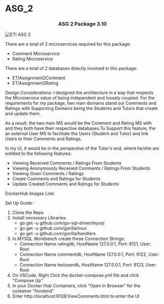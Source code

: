 # ASG_2
<div align="center">
  <h3 align="center">ASG 2 Package 3.10</h3>
</div>

![ETI ASG 2](https://user-images.githubusercontent.com/83932770/152684287-88338b88-a23d-41f4-951c-d9201d111e4e.png)



There are a total of 2 microservices required for this package:
* Comment Microservice
* Rating Microservice

There are a total of 2 databases directly involved in this package:
* ETIAssignment2Comment
* ETIAssignment2Rating

Design Considerations:
I designed the architecture in a way that respects the Microservice value of being independent and loosely coupled. For the requirements for my package, two main domains stand out Comments and Ratings with Supporting Domains being the Students and Tutors that create and update them. 

As a result, the two main MS would be the Comment and Rating MS with and they both have their respective databases.To Support this feature, the an external User MS to facilitate the Users (Student and Tutor) and link Users to their Comments and Ratings. 

In my UI, it would be in the perspective of the Tutor's end, where he/she are entitled to the following features:
   * Viewing Received Comments / Ratings From Students
   * Viewing Anonymously Received Comments / Ratings From Students
   * Viewing Given Comments / Ratings
   * Create Comments and Ratings for Students
   * Update Created Comments and Ratings for Students

DockerHub Images Link:



Set Up Guide:

1. Clone the Repo
2. Install necessary Libraries:
   * go get -u github.com/go-sql-driver/mysql
   * go get -u github.com/gorilla/mux
   * go get -u github.com/gorilla/handlers
3. In MYSQL Workbench create these Connection Strings:
   * Connection Name ratingdb,  HostName 127.0.0.1, Port: 9121, User: Root
   * Connection Name commentdb,  HostName 127.0.0.1, Port: 9122, User: Root
   * Connection Name testuserdb,  HostName 127.0.0.1, Port: 9123, User: Root
4. On VSCode, Right Click the docker-compose.yml file and click "Compose Up"
5. In your Docker Hub Containers, click "Open In Browser" for the container "frontend"
6. Enter http://localhost:9128/ViewComments.html to enter the UI




